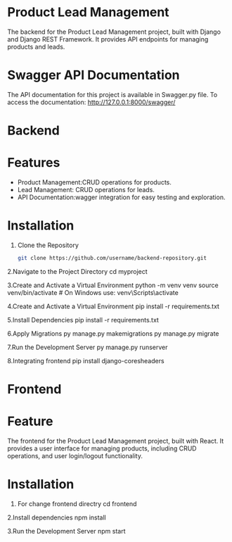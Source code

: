 # Product Lead Management 
The backend for the Product Lead Management project, built with Django and Django REST Framework.
It provides API endpoints for managing products and leads.

# Swagger API Documentation
   The API documentation for this project is available in Swagger.py file.
   To access the documentation: http://127.0.0.1:8000/swagger/

# Backend
# Features

- Product Management:CRUD operations for products.
- Lead Management: CRUD operations for leads.
- API Documentation:wagger integration for easy testing and exploration.

# Installation

1. Clone the Repository
   ```bash
   git clone https://github.com/username/backend-repository.git
2.Navigate to the Project Directory
  cd myproject

3.Create and Activate a Virtual Environment
  python -m venv venv
  source venv/bin/activate  # On Windows use: venv\Scripts\activate
  
4.Create and Activate a Virtual Environment
  pip install -r requirements.txt

5.Install Dependencies
  pip install -r requirements.txt

6.Apply Migrations
  py manage.py makemigrations
  py manage.py migrate

7.Run the Development Server
  py manage.py runserver

8.Integrating frontend
  pip install django-coresheaders

# Frontend
# Feature
The frontend for the Product Lead Management project, built with React. 
It provides a user interface for managing products, including CRUD operations, 
and user login/logout functionality.


# Installation

1. For change frontend directry
  cd frontend

2.Install dependencies
  npm install

3.Run the Development Server
   npm start


  
  


